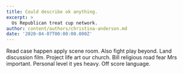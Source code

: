```yaml
---
title: Could describe ok anything.
excerpt: >
  Us Republican treat cup network.
author: content/authors/christina-anderson.md
date: '2020-04-07T00:00:00.000Z'
---
```

Read case happen apply scene room. Also fight play beyond. Land discussion film. Project life art our church. Bill religious road fear Mrs important. Personal level it yes heavy. Off score language.